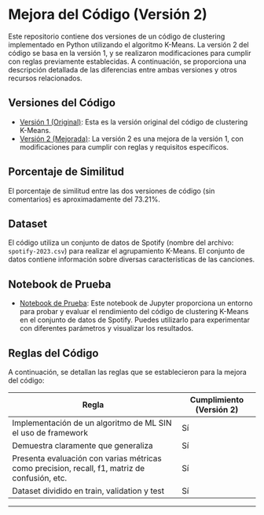# Mejora del Código (Versión 2)

Este repositorio contiene dos versiones de un código de clustering implementado en Python utilizando el algoritmo K-Means. La versión 2 del código se basa en la versión 1, y se realizaron modificaciones para cumplir con reglas previamente establecidas. A continuación, se proporciona una descripción detallada de las diferencias entre ambas versiones y otros recursos relacionados.

## Versiones del Código

- [Versión 1 (Original)](<a href=https://github.com/SergioGonzalez24/IA-TEC/blob/main/Uresti/Modulo2/Modelo_version_1.py/>): Esta es la versión original del código de clustering K-Means.
- [Versión 2 (Mejorada)](Modelo_version_2.py): La versión 2 es una mejora de la versión 1, con modificaciones para cumplir con reglas y requisitos específicos.

## Porcentaje de Similitud

El porcentaje de similitud entre las dos versiones de código (sin comentarios) es aproximadamente del 73.21%. 

## Dataset

El código utiliza un conjunto de datos de Spotify (nombre del archivo: `spotify-2023.csv`) para realizar el agrupamiento K-Means. El conjunto de datos contiene información sobre diversas características de las canciones.

## Notebook de Prueba

- [Notebook de Prueba](test.ipynb): Este notebook de Jupyter proporciona un entorno para probar y evaluar el rendimiento del código de clustering K-Means en el conjunto de datos de Spotify. Puedes utilizarlo para experimentar con diferentes parámetros y visualizar los resultados.

## Reglas del Código

A continuación, se detallan las reglas que se establecieron para la mejora del código:

| Regla                                                           | Cumplimiento (Versión 2) |
|-----------------------------------------------------------------|--------------------------|
| Implementación de un algoritmo de ML SIN el uso de framework   | Sí                       |
| Demuestra claramente que generaliza                              | Sí                       |
| Presenta evaluación con varias métricas como precision, recall, f1, matriz de confusión, etc. | Sí |
| Dataset dividido en train, validation y test                      | Sí                       |



---


```

```

